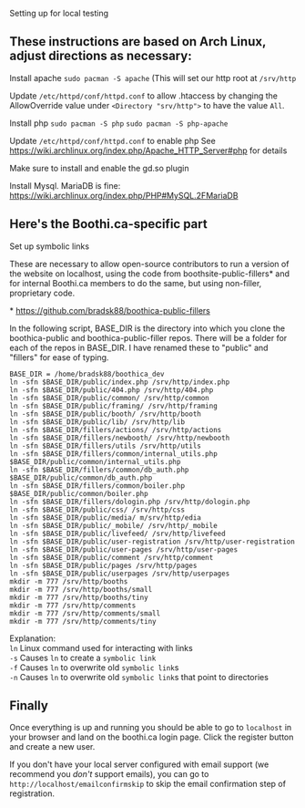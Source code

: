 Setting up for local testing 

These instructions are based on Arch Linux, adjust directions as necessary: 
---

Install apache 
``` sudo pacman -S apache ```
(This will set our http root at ``` /srv/http ```

Update ``` /etc/httpd/conf/httpd.conf ``` to allow .htaccess by changing the AllowOverride value under ``` <Directory "srv/http"> ``` to have the value ``` All ```.

Install php 
``` sudo pacman -S php ``` 
``` sudo pacman -S php-apache ```

Update ``` /etc/httpd/conf/httpd.conf ``` to enable php
See https://wiki.archlinux.org/index.php/Apache_HTTP_Server#php for details

Make sure to install and enable the gd.so plugin

Install Mysql.  MariaDB is fine: 
https://wiki.archlinux.org/index.php/PHP#MySQL.2FMariaDB 

Here's the Boothi.ca-specific part 
---

Set up symbolic links 

These are necessary to allow open-source contributors to run a version of the website on localhost, using the code from boothsite-public-fillers* and for internal Boothi.ca members to do the same, but using non-filler, proprietary code.

\* https://github.com/bradsk88/boothica-public-fillers

In the following script, BASE_DIR is the directory into which you clone the boothica-public and boothica-public-filler repos.  There will be a folder for each of the repos in BASE_DIR.  I have renamed these to "public" and "fillers" for ease of typing.

```
BASE_DIR = /home/bradsk88/boothica_dev 
ln -sfn $BASE_DIR/public/index.php /srv/http/index.php 
ln -sfn $BASE_DIR/public/404.php /srv/http/404.php 
ln -sfn $BASE_DIR/public/common/ /srv/http/common 
ln -sfn $BASE_DIR/public/framing/ /srv/http/framing 
ln -sfn $BASE_DIR/public/booth/ /srv/http/booth
ln -sfn $BASE_DIR/public/lib/ /srv/http/lib 
ln -sfn $BASE_DIR/fillers/actions/ /srv/http/actions 
ln -sfn $BASE_DIR/fillers/newbooth/ /srv/http/newbooth 
ln -sfn $BASE_DIR/fillers/utils /srv/http/utils 
ln -sfn $BASE_DIR/fillers/common/internal_utils.php $BASE_DIR/public/common/internal_utils.php 
ln -sfn $BASE_DIR/fillers/common/db_auth.php $BASE_DIR/public/common/db_auth.php 
ln -sfn $BASE_DIR/fillers/common/boiler.php $BASE_DIR/public/common/boiler.php 
ln -sfn $BASE_DIR/fillers/dologin.php /srv/http/dologin.php
ln -sfn $BASE_DIR/public/css/ /srv/http/css
ln -sfn $BASE_DIR/public/media/ m/srv/http/edia
ln -sfn $BASE_DIR/public/_mobile/ /srv/http/_mobile
ln -sfn $BASE_DIR/public/livefeed/ /srv/http/livefeed
ln -sfn $BASE_DIR/public/user-registration /srv/http/user-registration
ln -sfn $BASE_DIR/public/user-pages /srv/http/user-pages
ln -sfn $BASE_DIR/public/comment /srv/http/comment
ln -sfn $BASE_DIR/public/pages /srv/http/pages
ln -sfn $BASE_DIR/public/userpages /srv/http/userpages
mkdir -m 777 /srv/http/booths
mkdir -m 777 /srv/http/booths/small
mkdir -m 777 /srv/http/booths/tiny
mkdir -m 777 /srv/http/comments
mkdir -m 777 /srv/http/comments/small
mkdir -m 777 /srv/http/comments/tiny
```

Explanation:  
``` ln ``` Linux command used for interacting with links  
``` -s ``` Causes ``` ln ``` to create a ``` symbolic link ```  
``` -f ``` Causes ``` ln ``` to overwrite old ``` symbolic link ```s  
``` -n ``` Causes ``` ln ``` to overwrite old ``` symbolic link ```s that point to directories  

Finally
---

Once everything is up and running you should be able to go to ``` localhost ``` in your browser and land on the boothi.ca login page.  Click the register button and create a new user.

If you don't have your local server configured with email support (we recommend you *don't* support emails), you can go to ``` http://localhost/emailconfirmskip ``` to skip the email confirmation step of registration.

